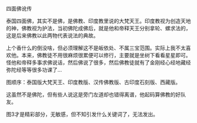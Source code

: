 四面佛讹传

泰国四面佛，其实不是佛，是佛教、印度教里说的大梵天王。印度教视为创造天地的神，佛教视为护法，当初佛陀成佛后，就是他和帝释天王分别拿轮、螺求法的，这是后来佛教以此两物代表说法的典故。

上个香什么的倒没啥，但必须理解这不是皈依处、不属三宝范围。实际上我不太喜欢他。本来，佛教徒不用很麻烦很累便可以修行，主要就是坐树下看看星星即可。怪他和帝释多事求佛说话，然后佛说了很多，然后佛教徒就有了金刚经心经地藏经弥陀经等等很多功课了...

图顺序：泰国版大梵天王、印度教版、汉传佛教版、古印度石刻版、西藏版。

这虽然不是佛陀，但有些人说这是旁门左道却也错得离谱，他起码算佛教的好队友。

图3才是精彩部分，无敏感，但不知引发什么关键词了，无法发出。
